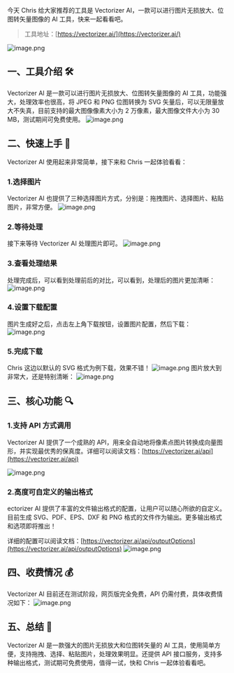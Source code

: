今天 Chris 给大家推荐的工具是 Vectorizer AI，一款可以进行图片无损放大、位图转矢量图像的 AI 工具，快来一起看看吧。

> 工具地址：[https://vectorizer.ai/](https://vectorizer.ai/)

![image.png](https://cdn.nlark.com/yuque/0/2023/png/186051/1698303550456-4d91010a-09d6-452b-8aa7-b60d1703c1ed.png#averageHue=%23f5f5f5&clientId=u01c8620e-a667-4&from=paste&height=280&id=u0f715008&originHeight=280&originWidth=1021&originalType=binary&ratio=1&rotation=0&showTitle=false&size=22516&status=done&style=none&taskId=u6d8320a4-7724-41bb-913a-2a9e89703e0&title=&width=1021)

## 一、工具介绍 🛠️

Vectorizer AI 是一款可以进行图片无损放大、位图转矢量图像的 AI 工具，功能强大，处理效率也很高，将 JPEG 和 PNG 位图转换为 SVG 矢量后，可以无限量放大不失真，目前支持的最大图像像素大小为 2 万像素，最大图像文件大小为 30 MB，测试期间可免费使用。
![image.png](https://cdn.nlark.com/yuque/0/2023/png/186051/1698303532968-0ef7ab34-1c0f-4619-ac7c-97f22bc6a98c.png#averageHue=%23fbfbfb&clientId=u01c8620e-a667-4&from=paste&height=727&id=u02d268ee&originHeight=727&originWidth=1607&originalType=binary&ratio=1&rotation=0&showTitle=false&size=79537&status=done&style=none&taskId=u35a917a2-2216-44dd-958c-3fe6acc9ab1&title=&width=1607)

## 二、快速上手 🚀

Vectorizer AI 使用起来非常简单，接下来和 Chris 一起体验看看：

### 1.选择图片

Vectorizer AI 也提供了三种选择图片方式，分别是：拖拽图片、选择图片、粘贴图片，非常方便。
![image.png](https://cdn.nlark.com/yuque/0/2023/png/186051/1698305586270-7e4f7970-4188-4f5d-97cc-5d72c7461055.png#averageHue=%23fbf9f9&clientId=u975247a8-3b2c-4&from=paste&height=730&id=ucbc70e5f&originHeight=730&originWidth=1550&originalType=binary&ratio=1&rotation=0&showTitle=false&size=94908&status=done&style=none&taskId=u89ca73a9-4711-4fe3-96bd-81dbcc7823c&title=&width=1550)

### 2.等待处理

接下来等待 Vectorizer AI 处理图片即可。
![image.png](https://cdn.nlark.com/yuque/0/2023/png/186051/1698317337076-f4186cf2-f739-4317-85be-45337d2033d1.png#averageHue=%237d6c5a&clientId=u445c2b49-6026-4&from=paste&height=890&id=u8ab24a80&originHeight=890&originWidth=1632&originalType=binary&ratio=1&rotation=0&showTitle=false&size=65388&status=done&style=none&taskId=ud1a8320d-247a-4c3d-a634-40efad36a59&title=&width=1632)

### 3.查看处理结果

处理完成后，可以看到处理前后的对比，可以看到，处理后的图片更加清晰：
![image.png](https://cdn.nlark.com/yuque/0/2023/png/186051/1698317374771-6154bd14-cb75-464f-b2c6-5ce287779bc0.png#averageHue=%23f0ad65&clientId=u445c2b49-6026-4&from=paste&height=890&id=ua30df2c4&originHeight=890&originWidth=1603&originalType=binary&ratio=1&rotation=0&showTitle=false&size=125457&status=done&style=none&taskId=u42c66746-57ff-47eb-b1ef-2618923bd55&title=&width=1603)

### 4.设置下载配置

图片生成好之后，点击左上角下载按钮，设置图片配置，然后下载：
![image.png](https://cdn.nlark.com/yuque/0/2023/png/186051/1698317448215-d70427c8-5d5e-406e-9631-6d103cc92ad6.png#averageHue=%23fbf7f4&clientId=u445c2b49-6026-4&from=paste&height=890&id=u718c0fee&originHeight=890&originWidth=1614&originalType=binary&ratio=1&rotation=0&showTitle=false&size=134094&status=done&style=none&taskId=u711f123d-5a00-4dc2-82fc-206b08eca67&title=&width=1614)

### 5.完成下载

Chris 这边以默认的 SVG 格式为例下载，效果不错！
![image.png](https://cdn.nlark.com/yuque/0/2023/png/186051/1698317594123-3c0825d1-c540-41ef-897c-0e3dd191cab9.png#averageHue=%23e7e0d9&clientId=u4444c83c-fdb9-4&from=paste&height=626&id=ufd272936&originHeight=626&originWidth=1098&originalType=binary&ratio=1&rotation=0&showTitle=false&size=132760&status=done&style=none&taskId=u6c9bd20b-00ca-4194-9e70-cdbac61d5f1&title=&width=1098)
图片放大到非常大，还是特别清晰：
![image.png](https://cdn.nlark.com/yuque/0/2023/png/186051/1698320059724-4ba65458-9bde-4c28-95e9-28411c7db4ff.png#averageHue=%23f2a438&clientId=u4ee0bdb7-d700-4&from=paste&height=930&id=u9b734815&originHeight=930&originWidth=1513&originalType=binary&ratio=1&rotation=0&showTitle=false&size=110484&status=done&style=none&taskId=udcff5d3d-af56-49cf-a045-2caa7954186&title=&width=1513)

## 三、核心功能 🔍

### 1.支持 API 方式调用

Vectorizer AI 提供了一个成熟的 API，用来全自动地将像素点图片转换成向量图形，并实现最优秀的保真度。详细可以阅读文档：[https://vectorizer.ai/api](https://vectorizer.ai/api)

![image.png](https://cdn.nlark.com/yuque/0/2023/png/186051/1698318016841-10951d9b-1a5c-4ef9-9273-1dff2c55ddc8.png#averageHue=%23f8f8f8&clientId=udcf51048-2602-4&from=paste&height=875&id=u12f40a25&originHeight=875&originWidth=1491&originalType=binary&ratio=1&rotation=0&showTitle=false&size=100817&status=done&style=none&taskId=u8e564954-e6ef-4795-b52c-fb417e35b6a&title=&width=1491)

### 2.高度可自定义的输出格式

ectorizer AI 提供了丰富的文件输出格式的配置，让用户可以随心所欲的自定义。目前生成 SVG、PDF、EPS、DXF 和 PNG 格式的文件作为输出。更多输出格式和选项即将推出！

详细的配置可以阅读文档：[https://vectorizer.ai/api/outputOptions](https://vectorizer.ai/api/outputOptions)
![image.png](https://cdn.nlark.com/yuque/0/2023/png/186051/1698317448215-d70427c8-5d5e-406e-9631-6d103cc92ad6.png#averageHue=%23fbf7f4&clientId=u445c2b49-6026-4&from=paste&height=890&id=YGYHT&originHeight=890&originWidth=1614&originalType=binary&ratio=1&rotation=0&showTitle=false&size=134094&status=done&style=none&taskId=u711f123d-5a00-4dc2-82fc-206b08eca67&title=&width=1614)

## 四、收费情况 💰

Vectorizer AI 目前还在测试阶段，网页版完全免费，API 仍需付费，具体收费情况如下：
![image.png](https://cdn.nlark.com/yuque/0/2023/png/186051/1698305097146-aae62e7a-e179-40b7-acbb-d47b8b918108.png#averageHue=%23fcfcfc&clientId=u99e67644-44ad-4&from=paste&height=733&id=uc81195c8&originHeight=733&originWidth=1379&originalType=binary&ratio=1&rotation=0&showTitle=false&size=71807&status=done&style=none&taskId=u3a1b149c-706a-4d89-98dc-62787408020&title=&width=1379)

## 五、总结 📝

Vectorizer AI 是一款强大的图片无损放大和位图转矢量的 AI 工具，使用简单方便，支持拖拽、选择、粘贴图片，处理效果明显。还提供 API 接口服务，支持多种输出格式，测试期可免费使用，值得一试，快和 Chris 一起体验看看吧。
